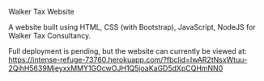 Walker Tax Website

A website built using  HTML, CSS (with Bootstrap), JavaScript, NodeJS for Walker Tax Consultancy.

Full deployment is pending, but the website can currently be viewed at: https://intense-refuge-73760.herokuapp.com/?fbclid=IwAR2tNsxWtuu-2QihH5639MjeyxxMMY1GOcwOJH1Q5joaKaGD5dXpCQHmNN0
